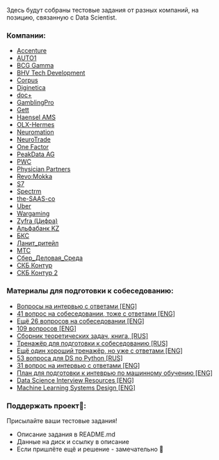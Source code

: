 Здесь будут собраны тестовые задания от разных компаний, на позицию, связанную с Data Scientist.


### Компании:
* [Accenture](https://github.com/kolya95/AccentureDSTestCase/tree/1c02aaf377d3c6ea73b4d5c8a2af97db11d20e9e)
* [AUTO1](https://github.com/alexeygrigorev/datascience-recruitment-challenges/tree/master/auto1)
* [BCG Gamma](https://github.com/slgero/testovoe/tree/master/BCG%20Gamma "BCG Gamma")
* [BHV Tech Development](https://github.com/slgero/testovoe/tree/master/BHV%20Tech%20Development)
* [Corpus](https://github.com/DenisVasyov/korpus-test-task/tree/a079e7d1911cfab62121535c8e2fd0a9476c3344)
* [Diginetica](https://github.com/slgero/testovoe/tree/master/Diginetica "Diginetica")
* [doc+](https://github.com/slgero/testovoe/tree/master/doc%2B "doc+")
* [GamblingPro](https://github.com/loverberg/sourcing_information)
* [Gett](https://github.com/slgero/testovoe/tree/master/Gett "Gett")
* [Haensel AMS](https://github.com/alexeygrigorev/datascience-recruitment-challenges/tree/master/Haensel-AMS)
* [OLX-Hermes](https://github.com/alexeygrigorev/datascience-recruitment-challenges/tree/master/OLX-Hermes)
* [Neuromation](https://github.com/slgero/testovoe/tree/master/Neuromation)
* [NeuroTrade](https://github.com/slgero/testovoe/tree/master/NeuroTrade)
* [One Factor](https://github.com/slgero/testovoe/tree/master/One%20Factor "One Factor")
* [PeakData AG](https://github.com/slgero/testovoe/tree/master/PeakData%20AG)
* [PWC](https://github.com/slgero/testovoe/tree/master/PWC "PWC")
* [Physician Partners](https://github.com/slgero/testovoe/tree/master/Physician%20Partners "Physician Partners")
* [Revo:Mokka](https://github.com/slgero/testovoe/tree/master/Revo:Mokka "Revo:Mokka")
* [S7](https://github.com/slgero/testovoe/tree/master/S7 "S7")
* [Spectrm](https://github.com/alexeygrigorev/datascience-recruitment-challenges/tree/master/Spectrm)
* [the-SAAS-co](https://github.com/alexeygrigorev/datascience-recruitment-challenges/tree/master/the-SAAS-co)
* [Uber](https://github.com/slgero/testovoe/tree/master/Uber "Uber")
* [Wargaming](https://github.com/slgero/testovoe/tree/master/wargaming_2020)
* [Zyfra (Цифра)](https://github.com/slgero/testovoe/tree/master/Zyfra%20(%D0%A6%D0%B8%D1%84%D1%80%D0%B0) "Zyfra (Цифра)")
* [Альфабанк KZ](https://github.com/slgero/testovoe/tree/master/%D0%90%D0%BB%D1%8C%D1%84%D0%B0%D0%B1%D0%B0%D0%BD%D0%BA%20%D0%9A%D0%B7)
* [БКС](https://github.com/slgero/testovoe/tree/master/%D0%91%D0%9A%D0%A1 "БКС")
* [Ланит_ритейл](https://github.com/slgero/testovoe/tree/master/%D0%9B%D0%B0%D0%BD%D0%B8%D1%82_%D1%80%D0%B8%D1%82%D0%B5%D0%B9%D0%BB "Ланит_ритейл")
* [МТС](https://github.com/slgero/testovoe/tree/master/%D0%9C%D0%A2%D0%A1 "МТС")
* [Сбер_Деловая_Среда](https://github.com/slgero/testovoe/tree/master/%D0%A1%D0%B1%D0%B5%D1%80_%D0%94%D0%B5%D0%BB%D0%BE%D0%B2%D0%B0%D1%8F_%D0%A1%D1%80%D0%B5%D0%B4%D0%B0 "Сбер_Деловая_Среда")
* [СКБ Контур](https://github.com/slgero/testovoe/tree/master/%D0%A1%D0%9A%D0%91%20%D0%9A%D0%BE%D0%BD%D1%82%D1%83%D1%80)
* [СКБ Контур 2](https://github.com/slgero/testovoe/tree/master/%D0%A1%D0%9A%D0%91%20%D0%9A%D0%BE%D0%BD%D1%82%D1%83%D1%80%202 "СКБ Контур 2")


### Материалы для подготовки к собеседованию:
* [Вопросы на интервью с ответами \[ENG\]](https://github.com/alexeygrigorev/data-science-interviews/)
* [41 вопрос на собеседовании, тоже с ответами \[ENG\]](https://www.springboard.com/blog/machine-learning-interview-questions/)
* [Ещё 26 вопросов на собеседовании \[ENG\]](https://medium.com/analytics-vidhya/test-your-skills-26-data-science-interview-questions-answers-69cb2b223e57)
* [109 вопросов \[ENG\]](https://dzone.com/articles/109-data-science-interview-questions-and-answers)
* [Сборник теоретических задач, книга, \[RUS\]](https://drive.google.com/file/d/1r2bmQtIxlr8J-TpBeFi4CWzbChJG4iHe/view)
* [Тренажёр для подготовки к собеседованию \[RUS\]](https://interview-mds.ru/)
* [Ещё один хороший тренажёр, но уже с ответами \[ENG\]](https://interviewing.fyi/interview_questions)
* [53 вопроса для DS по Python \[RUS\]](https://habr.com/ru/company/mailru/blog/506824/)
* [31 вопрос на интервью с ответами \[ENG\]](https://github.com/iamtodor/data-science-interview-questions-and-answers)
* [План для подготовки к интеврью по машинному обучению \[ENG\]](https://github.com/khangich/machine-learning-interview)
* [Data Science Interview Resources \[ENG\]](https://github.com/rbhatia46/Data-Science-Interview-Resources)
* [Machine Learning Systems Design \[ENG\]](https://github.com/chiphuyen/machine-learning-systems-design)

### Поддержать проект🤗:
Присылайте ваши тестовые задания!
* Описание задания в README.md
* Данные на диск и ссылку в описание
* Если пришлёте ещё и решение - замечательно 🚀
<!--stackedit_data:
eyJoaXN0b3J5IjpbMTE5MzMzNDY4MCw5OTQzMjU4ODNdfQ==
-->
